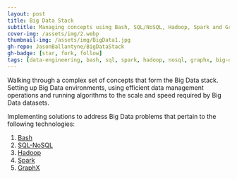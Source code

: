 ```yaml
---
layout: post
title: Big Data Stack
subtitle: Managing concepts using Bash, SQL/NoSQL, Hadoop, Spark and GraphX
cover-img: /assets/img/2.webp
thumbnail-img: /assets/img/BigData1.jpg
gh-repo: JasonBallantyne/BigDataStack
gh-badge: [star, fork, follow]
tags: [data-engineering, bash, sql, spark, hadoop, nosql, graphx, big-data]
---
```


Walking through a complex set of concepts that form the Big Data stack. Setting up Big Data environments, using efficient data management operations and running algorithms to the scale and speed required by Big Data datasets. 

Implementing solutions to address Big Data problems that pertain to the following technologies:

1. [Bash](https://github.com/JasonBallantyne/BigData/tree/main/1.Bash)
2. [SQL-NoSQL](https://github.com/JasonBallantyne/BigData/tree/main/2.SQL-NoSQL)
3. [Hadoop](https://github.com/JasonBallantyne/BigData/tree/main/3.Hadoop)
4. [Spark](https://github.com/JasonBallantyne/BigData/tree/main/4.Spark)
5. [GraphX](https://github.com/JasonBallantyne/BigData/tree/main/5.GraphX)
